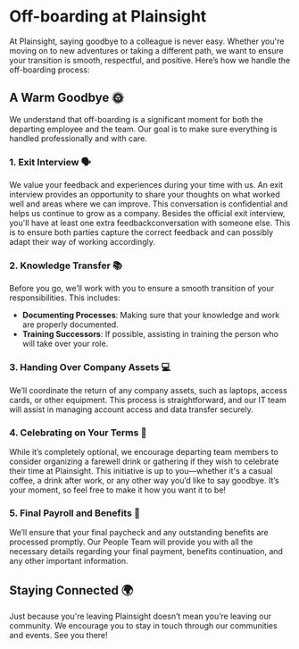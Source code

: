 # Off-boarding at Plainsight

At Plainsight, saying goodbye to a colleague is never easy. Whether you're moving on to new adventures or taking a different path, we want to ensure your transition is smooth, respectful, and positive. Here’s how we handle the off-boarding process:

## A Warm Goodbye 🌞

We understand that off-boarding is a significant moment for both the departing employee and the team. Our goal is to make sure everything is handled professionally and with care.

### 1. Exit Interview 🗣️
We value your feedback and experiences during your time with us. An exit interview provides an opportunity to share your thoughts on what worked well and areas where we can improve. This conversation is confidential and helps us continue to grow as a company. Besides the official exit interview, you'll have at least one extra feedbackconversation with someone else. This is to ensure both parties capture the correct feedback and can possibly adapt their way of working accordingly. 

### 2. Knowledge Transfer 📚
Before you go, we’ll work with you to ensure a smooth transition of your responsibilities. This includes:
- **Documenting Processes**: Making sure that your knowledge and work are properly documented.
- **Training Successors**: If possible, assisting in training the person who will take over your role.

### 3. Handing Over Company Assets 💻
We’ll coordinate the return of any company assets, such as laptops, access cards, or other equipment. This process is straightforward, and our IT team will assist in managing account access and data transfer securely.

### 4. Celebrating on Your Terms 🎉
While it’s completely optional, we encourage departing team members to consider organizing a farewell drink or gathering if they wish to celebrate their time at Plainsight. This initiative is up to you—whether it's a casual coffee, a drink after work, or any other way you’d like to say goodbye. It’s your moment, so feel free to make it how you want it to be!

### 5. Final Payroll and Benefits 🧾
We’ll ensure that your final paycheck and any outstanding benefits are processed promptly. Our People Team will provide you with all the necessary details regarding your final payment, benefits continuation, and any other important information.

## Staying Connected 🌍

Just because you're leaving Plainsight doesn’t mean you’re leaving our community. We encourage you to stay in touch through our communities and events. See you there!

